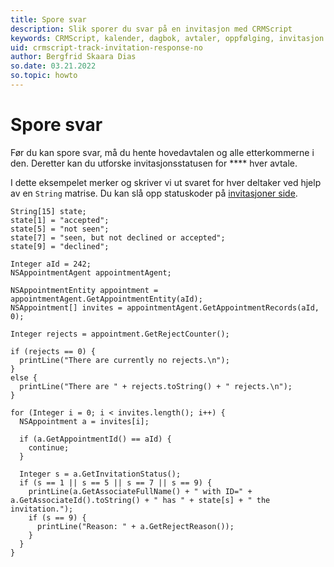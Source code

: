 ```yaml
---
title: Spore svar
description: Slik sporer du svar på en invitasjon med CRMScript
keywords: CRMScript, kalender, dagbok, avtaler, oppfølging, invitasjon
uid: crmscript-track-invitation-response-no
author: Bergfrid Skaara Dias
so.date: 03.21.2022
so.topic: howto
---
```


# Spore svar

Før du kan spore svar, må du hente hovedavtalen og alle etterkommerne i den. Deretter kan du utforske invitasjonsstatusen for **** hver avtale.

I dette eksempelet merker og skriver vi ut svaret for hver deltaker ved hjelp av en `String` matrise. Du kan slå opp statuskoder på [invitasjoner side][1].

```crmscript!
String[15] state;
state[1] = "accepted";
state[5] = "not seen";
state[7] = "seen, but not declined or accepted";
state[9] = "declined";

Integer aId = 242;
NSAppointmentAgent appointmentAgent;

NSAppointmentEntity appointment = appointmentAgent.GetAppointmentEntity(aId);
NSAppointment[] invites = appointmentAgent.GetAppointmentRecords(aId, 0);

Integer rejects = appointment.GetRejectCounter();

if (rejects == 0) {
  printLine("There are currently no rejects.\n");
}
else {
  printLine("There are " + rejects.toString() + " rejects.\n");
}

for (Integer i = 0; i < invites.length(); i++) {
  NSAppointment a = invites[i];

  if (a.GetAppointmentId() == aId) {
    continue;
  }

  Integer s = a.GetInvitationStatus();
  if (s == 1 || s == 5 || s == 7 || s == 9) {
    printLine(a.GetAssociateFullName() + " with ID=" + a.GetAssociateId().toString() + " has " + state[s] + " the invitation.");
    if (s == 9) {
      printLine("Reason: " + a.GetRejectReason());
    }
  }
}
```

<!-- Referenced links -->
[1]: ../../invitations.md
